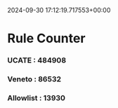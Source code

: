 2024-09-30 17:12:19.717553+00:00
# Rule Counter 
 ### UCATE : 484908

 ### Veneto : 86532

 ### Allowlist : 13930